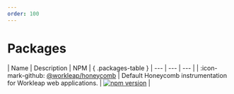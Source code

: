 ```yaml
---
order: 100
---
```


# Packages

<style>
.packages-table th:first-of-type {
    width: 40% !important;
}

.packages-table th:nth-of-type(3) {
    min-width: 120px !important;
}
</style>

| Name | Description | NPM | { .packages-table }
| --- | --- | --- |
| :icon-mark-github: [@workleap/honeycomb](https://github.com/gsoft-inc/wl-honeycomb-web/tree/main/lib) | Default Honeycomb instrumentation for Workleap web applications. | [![npm version](https://img.shields.io/npm/v/@workleap/honeycomb)](https://www.npmjs.com/package/@workleap/honeycomb) |
